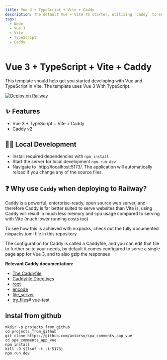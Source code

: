 ```yaml
---
title: Vue 3 + TypeScript + Vite + Caddy
description: The default Vue + Vite TS starter, utilizing `Caddy` to serve the built single page app
tags:
  - Node
  - Vue 3
  - Vite
  - TypeScript
  - Caddy
---
```


# Vue 3 + TypeScript + Vite + Caddy

This template should help get you started developing with Vue and TypeScript in Vite. The template uses Vue 3 With TypeScript.

[![Deploy on Railway](https://railway.app/button.svg)](https://railway.app/template/Qh0OAU?referralCode=ySCnWl)

## ✨ Features

- Vue 3 + TypeScript + Vite + Caddy
- Caddy v2

## 💁‍♀️ Local Development

- Install required dependencies with `npm install`
- Start the server for local development `npm run dev`
- Navigate to `http://localhost:5173/. The application will automatically reload if you change any of the source files.

## ❓ Why use `Caddy` when deploying to Railway?

Caddy is a powerful, enterprise-ready, open source web server, and therefore Caddy is far better suited to serve websites than Vite is, using Caddy will result in much less memory and cpu usage compared to serving with Vite (much lower running costs too)

To see how this is achieved with nixpacks, check out the fully documented nixpacks.toml file in this repository

The configuration for Caddy is called a Caddyfile, and you can edit that file to further suite your needs, by default it comes configured to serve a single page app for Vue 3, and to also gzip the responses

**Relevant Caddy documentation:**

- [The Caddyfile](https://caddyserver.com/docs/caddyfile)
- [Caddyfile Directives](https://caddyserver.com/docs/caddyfile/directives)
- [root](https://caddyserver.com/docs/caddyfile/directives/root)
- [encode](https://caddyserver.com/docs/caddyfile/directives/encode)
- [file_server](https://caddyserver.com/docs/caddyfile/directives/file_server)
- [try_files](https://caddyserver.com/docs/caddyfile/directives/try_files)# vue-test


## instal from github

    mkdir -p projects_from_github
    cd projects_from_github
    git clone https://github.com/avtarso/spa_comments_app_vue
    cd spa_comments_app_vue
    npm install
    kill -9 $(lsof -t -i:5173)
    npm run dev